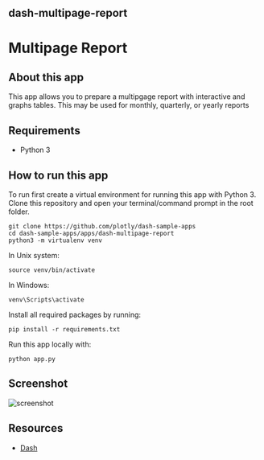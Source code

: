 ## dash-multipage-report

# Multipage Report

## About this app

This app allows you to prepare a multipgage report with interactive and graphs tables. This may be used for monthly, quarterly,  or yearly reports

## Requirements

* Python 3

## How to run this app

To run first create a virtual environment for running this app with Python 3. Clone this repository 
and open your terminal/command prompt in the root folder.

```
git clone https://github.com/plotly/dash-sample-apps
cd dash-sample-apps/apps/dash-multipage-report
python3 -m virtualenv venv

```
In Unix system:
```
source venv/bin/activate

```
In Windows: 

```
venv\Scripts\activate
```

Install all required packages by running:
```
pip install -r requirements.txt
```

Run this app locally with:
```
python app.py
```

## Screenshot

![screenshot](Img/multipage-demo.png)

## Resources

* [Dash](https://dash.plot.ly/)

